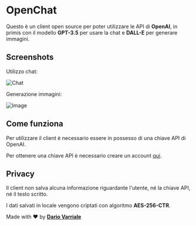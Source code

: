 # OpenChat

Questo è un client open source per poter utilizzare le API di **OpenAI**, in primis con il modello **GPT-3.5** per usare la chat e **DALL-E** per generare immagini.

## Screenshots

Utilizzo chat:

![Chat](.github_assets/chat.gif)

Generazione immagini:

![Image](.github_assets/image.png)

## Come funziona

Per utilizzare il client è necessario essere in possesso di una chiave API di OpenAI.

Per ottenere una chiave API è necessario creare un account [qui](https://platform.openai.com/account/api-keys).

## Privacy

Il client non salva alcuna informazione riguardante l'utente, né la chiave API, né il testo scritto.

I dati salvati in locale vengono criptati con algoritmo **AES-256-CTR**.

Made with ❤️ by [**Dario Varriale**](https://www.linkedin.com/in/dario-varriale/)
